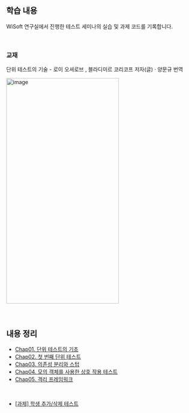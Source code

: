 ## 학습 내용
WiSoft 연구실에서 진행한 테스트 세미나의 실습 및 과제 코드를 기록합니다.

<br>

### 교재
단위 테스트의 기술 - 로이 오셔로브 , 블라디미르 코리코프 저자(글) · 양문규 번역


<img width="300" height="600" alt="image" src="https://github.com/user-attachments/assets/35369fe3-ec90-48b3-a8a1-059391e63579" />


<br>
<br>
<br>

## 내용 정리

- [Chap01. 단위 테스트의 기초](https://familiar-dragon-4ed.notion.site/Chap01-22ebf88cd0f5805db420ea418f4b85ab?source=copy_link)
- [Chap02. 첫 번째 단위 테스트](https://familiar-dragon-4ed.notion.site/Chap02-22ebf88cd0f580a58ec5daea3a2a89ab?source=copy_link)
- [Chap03. 의존성 분리와 스텁](https://familiar-dragon-4ed.notion.site/Chap03-231bf88cd0f580fcab22d4a2d62ddd9c?source=copy_link)
- [Chap04. 모의 객체를 사용한 상호 작용 테스트](https://familiar-dragon-4ed.notion.site/Chap-04-23bbf88cd0f58085937af733332f16b3?source=copy_link)
- [Chap05. 격리 프레임워크](https://familiar-dragon-4ed.notion.site/Chap05-23dbf88cd0f580bfb602c2eb26b84871?source=copy_link)

<br>
  
- [[과제] 학생 추가/삭제 테스트](https://familiar-dragon-4ed.notion.site/231bf88cd0f58001a758dbcba609ca11?source=copy_link)

<br>
